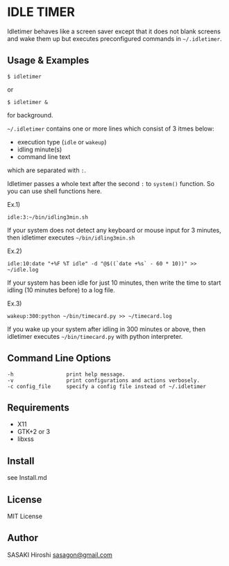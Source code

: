 IDLE TIMER
==========

Idletimer behaves like a screen saver except that it does not blank screens
and wake them up but executes preconfigured commands in `~/.idletimer`.

## Usage & Examples

    $ idletimer

or

    $ idletimer &

for background.

`~/.idletimer` contains one or more lines which consist of 3 itmes below:

  - execution type (`idle` or `wakeup`)
  - idling minute(s)
  - command line text

which are separated with `:`.

Idletimer passes a whole text after the second `:` to `system()` function.
So you can use shell functions here.


Ex.1)

    idle:3:~/bin/idling3min.sh

If your system does not detect any keyboard or mouse input for 3 minutes,
then idletimer executes `~/bin/idling3min.sh`


Ex.2)

    idle:10:date "+%F %T idle" -d "@$((`date +%s` - 60 * 10))" >> ~/idle.log

If your system has been idle for just 10 minutes,
then write the time to start idling (10 minutes before) to a log file.


Ex.3)

    wakeup:300:python ~/bin/timecard.py >> ~/timecard.log

If you wake up your system after idling in 300 minutes or above, 
then idletimer executes `~/bin/timecard.py` with python interpreter.


## Command Line Options

    -h                 print help message.
    -v                 print configurations and actions verbosely.
    -c config_file     specify a config file instead of ~/.idletimer


## Requirements

 - X11
 - GTK+2 or 3
 - libxss

## Install 

see Install.md

## License

MIT License

## Author

SASAKI Hiroshi <sasagon@gmail.com>
